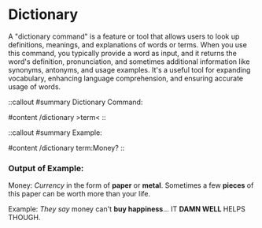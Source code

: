 # Dictionary

A "dictionary command" is a feature or tool that allows users to look up definitions, meanings, and explanations of words or terms. When you use this command, you typically provide a word as input, and it returns the word's definition, pronunciation, and sometimes additional information like synonyms, antonyms, and usage examples. It's a useful tool for expanding vocabulary, enhancing language comprehension, and ensuring accurate usage of words.

::callout
#summary
Dictionary Command:

#content
/dictionary >term<
::

::callout
#summary
Example:

#content
/dictionary term:Money?
::



### Output of Example:

Money:
*Currency* in the form of **paper** or **metal**. Sometimes a few **pieces** of this paper can be worth more than your life.

Example:
*They say* money can't **buy happiness**... IT **DAMN WELL** HELPS THOUGH.